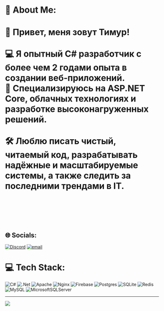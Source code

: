 # 💫 About Me:
# 👋 Привет, меня зовут Тимур!  <br><br>💻 Я **опытный C# разработчик** с более чем **2 годами опыта** в создании **веб-приложений**.  <br>🎯 Специализируюсь на **ASP.NET Core**, облачных технологиях и разработке высоконагруженных решений.  <br><br>🛠 Люблю писать чистый, читаемый код, разрабатывать **надёжные** и **масштабируемые** системы, а также следить за последними трендами в IT.  <br><br><br><br>


## 🌐 Socials:
[![Discord](https://img.shields.io/badge/Discord-%237289DA.svg?logo=discord&logoColor=white)](https://discord.gg/https://discord.gg/CBeMwu4k) [![email](https://img.shields.io/badge/Email-D14836?logo=gmail&logoColor=white)](mailto:timasuper05@yandex.ru) 

# 💻 Tech Stack:
![C#](https://img.shields.io/badge/c%23-%23239120.svg?style=for-the-badge&logo=csharp&logoColor=white) ![.Net](https://img.shields.io/badge/.NET-5C2D91?style=for-the-badge&logo=.net&logoColor=white) ![Apache](https://img.shields.io/badge/apache-%23D42029.svg?style=for-the-badge&logo=apache&logoColor=white) ![Nginx](https://img.shields.io/badge/nginx-%23009639.svg?style=for-the-badge&logo=nginx&logoColor=white) ![Firebase](https://img.shields.io/badge/firebase-a08021?style=for-the-badge&logo=firebase&logoColor=ffcd34) ![Postgres](https://img.shields.io/badge/postgres-%23316192.svg?style=for-the-badge&logo=postgresql&logoColor=white) ![SQLite](https://img.shields.io/badge/sqlite-%2307405e.svg?style=for-the-badge&logo=sqlite&logoColor=white) ![Redis](https://img.shields.io/badge/redis-%23DD0031.svg?style=for-the-badge&logo=redis&logoColor=white) ![MySQL](https://img.shields.io/badge/mysql-4479A1.svg?style=for-the-badge&logo=mysql&logoColor=white) ![MicrosoftSQLServer](https://img.shields.io/badge/Microsoft%20SQL%20Server-CC2927?style=for-the-badge&logo=microsoft%20sql%20server&logoColor=white) 

---
[![](https://visitcount.itsvg.in/api?id=Timasuper05&icon=0&color=0)](https://visitcount.itsvg.in)

<!-- Proudly created with GPRM ( https://gprm.itsvg.in ) -->
